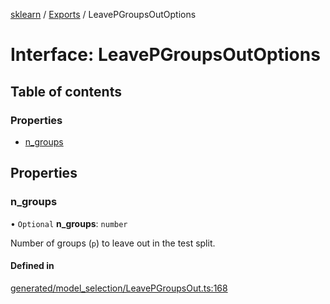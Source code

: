 [sklearn](../readme.md) / [Exports](../modules.md) / LeavePGroupsOutOptions

# Interface: LeavePGroupsOutOptions

## Table of contents

### Properties

- [n\_groups](LeavePGroupsOutOptions.md#n_groups)

## Properties

### n\_groups

• `Optional` **n\_groups**: `number`

Number of groups (`p`) to leave out in the test split.

#### Defined in

[generated/model_selection/LeavePGroupsOut.ts:168](https://github.com/transitive-bullshit/scikit-learn-ts/blob/367336a/packages/sklearn/src/generated/model_selection/LeavePGroupsOut.ts#L168)
